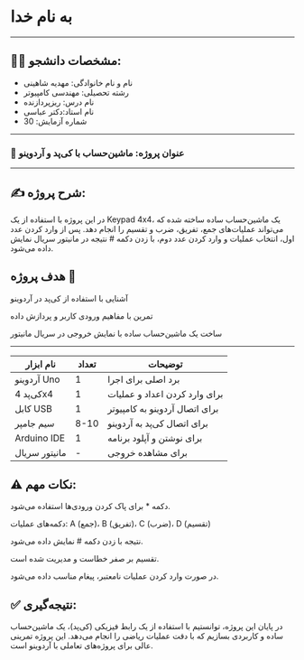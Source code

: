 # به نام خدا

---

## 👩‍🎓 مشخصات دانشجو:

- نام و نام خانوادگی: مهدیه شاهینی
- رشته تحصیلی: مهندسی کامپیوتر  
- نام درس: ریزپردازنده  
- نام استاد:دکتر عباسی 
- شماره آزمایش: 30  

---

### 🧮 عنوان پروژه: ماشین‌حساب با کی‌پد و آردوینو 
---

## ✍️ شرح پروژه: 
در این پروژه با استفاده از یک Keypad 4x4، یک ماشین‌حساب ساده ساخته شده که می‌تواند عملیات‌های جمع، تفریق، ضرب و تقسیم را انجام دهد. پس از وارد کردن عدد اول، انتخاب عملیات و وارد کردن عدد دوم، با زدن دکمه # نتیجه در مانیتور سریال نمایش داده می‌شود. 


## هدف پروژه 🎯

آشنایی با استفاده از کی‌پد در آردوینو

تمرین با مفاهیم ورودی کاربر و پردازش داده

ساخت یک ماشین‌حساب ساده با نمایش خروجی در سریال مانیتور

---

| نام ابزار                | تعداد | توضیحات                        |
|-------------------------|--------|-------------------------------|
| آردوینو Uno             | 1      | برد اصلی برای اجرا            |
| کی‌پد 4x4                | 1      | برای وارد کردن اعداد و عملیات |
| کابل USB                | 1      | برای اتصال آردوینو به کامپیوتر |
| سیم جامپر               | 8-10   | برای اتصال کی‌پد به آردوینو    |
| Arduino IDE             | 1      | برای نوشتن و آپلود برنامه     |
| مانیتور سریال           | -      | برای مشاهده خروجی              |


## ⚠️ نکات مهم: 

دکمه * برای پاک کردن ورودی‌ها استفاده می‌شود.

دکمه‌های عملیات: A (جمع)، B (تفریق)، C (ضرب)، D (تقسیم)

نتیجه با زدن دکمه # نمایش داده می‌شود.

تقسیم بر صفر خطاست و مدیریت شده است.

در صورت وارد کردن عملیات نامعتبر، پیغام مناسب داده می‌شود.

## ✅ نتیجه‌گیری:
در پایان این پروژه، توانستیم با استفاده از یک رابط فیزیکی (کی‌پد)، یک ماشین‌حساب ساده و کاربردی بسازیم که با دقت عملیات ریاضی را انجام می‌دهد. این پروژه تمرینی عالی برای پروژه‌های تعاملی با آردوینو است.

